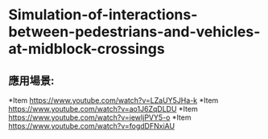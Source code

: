 # Simulation-of-interactions-between-pedestrians-and-vehicles-at-midblock-crossings

## 應用場景:
*Item https://www.youtube.com/watch?v=LZaUY5JHa-k
*Item https://www.youtube.com/watch?v=ao1J6ZqDLDU
*Item https://www.youtube.com/watch?v=iewIjPVY5-o
*Item https://www.youtube.com/watch?v=fogdDFNxiAU
